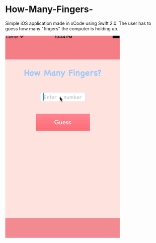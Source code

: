 # How-Many-Fingers-
Simple iOS application made in xCode using Swift 2.0. The user has to guess how many "fingers" the computer is holding up.



<img src="HowManyFingers.gif"/>
